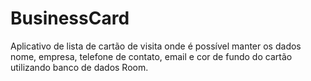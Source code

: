 # BusinessCard
Aplicativo de lista de cartão de visita onde é possível manter os dados nome, empresa, telefone de contato, email e cor de fundo do cartão utilizando banco de dados Room.
